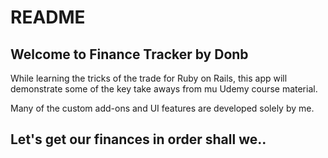 # README

## Welcome to Finance Tracker by Donb
While learning the tricks of the trade for Ruby on Rails, this app will demonstrate some of the key take aways from mu Udemy course material. 

Many of the custom add-ons and UI features are developed solely by me.

## Let's get our finances in order shall we..
